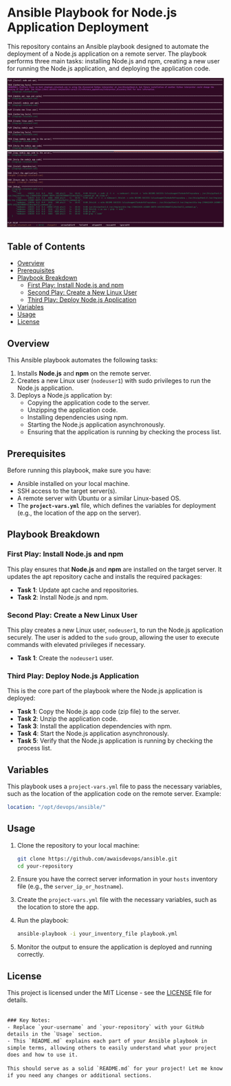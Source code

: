 # Ansible Playbook for Node.js Application Deployment

This repository contains an Ansible playbook designed to automate the deployment of a Node.js application on a remote server. The playbook performs three main tasks: installing Node.js and npm, creating a new user for running the Node.js application, and deploying the application code.

![Sample Image](assets/1.PNG)
![Sample Image](assets/2.PNG)

## Table of Contents

- [Overview](#overview)
- [Prerequisites](#prerequisites)
- [Playbook Breakdown](#playbook-breakdown)
  - [First Play: Install Node.js and npm](#first-play-install-nodejs-and-npm)
  - [Second Play: Create a New Linux User](#second-play-create-a-new-linux-user)
  - [Third Play: Deploy Node.js Application](#third-play-deploy-nodejs-application)
- [Variables](#variables)
- [Usage](#usage)
- [License](#license)

## Overview

This Ansible playbook automates the following tasks:
1. Installs **Node.js** and **npm** on the remote server.
2. Creates a new Linux user (`nodeuser1`) with sudo privileges to run the Node.js application.
3. Deploys a Node.js application by:
   - Copying the application code to the server.
   - Unzipping the application code.
   - Installing dependencies using npm.
   - Starting the Node.js application asynchronously.
   - Ensuring that the application is running by checking the process list.

## Prerequisites

Before running this playbook, make sure you have:
- Ansible installed on your local machine.
- SSH access to the target server(s).
- A remote server with Ubuntu or a similar Linux-based OS.
- The **`project-vars.yml`** file, which defines the variables for deployment (e.g., the location of the app on the server).

## Playbook Breakdown

### First Play: Install Node.js and npm

This play ensures that **Node.js** and **npm** are installed on the target server. It updates the apt repository cache and installs the required packages:

- **Task 1**: Update apt cache and repositories.
- **Task 2**: Install Node.js and npm.

### Second Play: Create a New Linux User

This play creates a new Linux user, `nodeuser1`, to run the Node.js application securely. The user is added to the `sudo` group, allowing the user to execute commands with elevated privileges if necessary.

- **Task 1**: Create the `nodeuser1` user.

### Third Play: Deploy Node.js Application

This is the core part of the playbook where the Node.js application is deployed:

- **Task 1**: Copy the Node.js app code (zip file) to the server.
- **Task 2**: Unzip the application code.
- **Task 3**: Install the application dependencies with npm.
- **Task 4**: Start the Node.js application asynchronously.
- **Task 5**: Verify that the Node.js application is running by checking the process list.

## Variables

This playbook uses a `project-vars.yml` file to pass the necessary variables, such as the location of the application code on the remote server. Example:

```yaml
location: "/opt/devops/ansible/"
```

## Usage

1. Clone the repository to your local machine:

   ```bash
   git clone https://github.com/awaisdevops/ansible.git
   cd your-repository
   ```

2. Ensure you have the correct server information in your `hosts` inventory file (e.g., the `server_ip_or_hostname`).

3. Create the `project-vars.yml` file with the necessary variables, such as the location to store the app.

4. Run the playbook:

   ```bash
   ansible-playbook -i your_inventory_file playbook.yml
   ```

5. Monitor the output to ensure the application is deployed and running correctly.

## License

This project is licensed under the MIT License - see the [LICENSE](LICENSE) file for details.

```

### Key Notes:
- Replace `your-username` and `your-repository` with your GitHub details in the `Usage` section.
- This `README.md` explains each part of your Ansible playbook in simple terms, allowing others to easily understand what your project does and how to use it.

This should serve as a solid `README.md` for your project! Let me know if you need any changes or additional sections.
